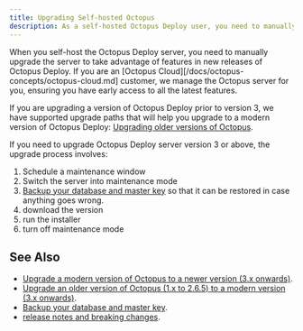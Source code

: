 ```yaml
---
title: Upgrading Self-hosted Octopus
description: As a self-hosted Octopus Deploy user, you need to manually upgrade the server to take advantages of the newest features.
---
```


When you self-host the Octopus Deploy server, you need to manually upgrade the server to take advantage of features in new releases of Octopus Deploy. If you are an [Octopus Cloud][/docs/octopus-concepts/octopus-cloud.md] customer, we manage the Octopus server for you, ensuring you have early access to all the latest features.

If you are upgrading a version of Octopus Deploy prior to version 3, we have supported upgrade paths that will help you upgrade to a modern version of Octopus Deploy: [Upgrading older versions of Octopus](/docs/administration/upgrading/legacy/index.md).

If you need to upgrade Octopus Deploy server version 3 or above, the upgrade process involves:

1. Schedule a maintenance window
1. Switch the server into maintenance mode
1. [Backup your database and master key](/docs/administration/data/backup-and-restore.md) so that it can be restored in case anything goes wrong.
1. download the version
1. run the installer
1. turn off maintenance mode

## See Also

- [Upgrade a modern version of Octopus to a newer version (3.x onwards)](/docs/administration/upgrading/guide/index.md).
- [Upgrade an older version of Octopus (1.x to 2.6.5) to a modern version (3.x onwards)](/docs/administration/upgrading/legacy/index.md).
- [Backup your database and master key](/docs/administration/data/backup-and-restore.md).
-  [release notes and breaking changes](https://octopus.com/downloads/compare).
